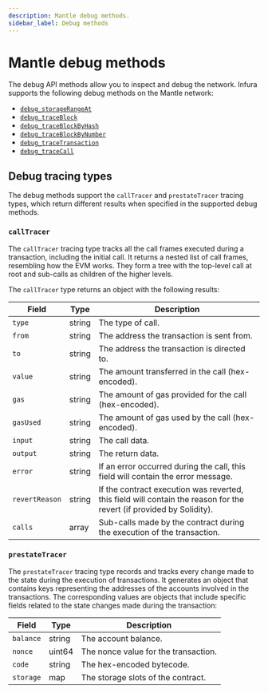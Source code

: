 ```yaml
---
description: Mantle debug methods.
sidebar_label: Debug methods
---
```


# Mantle debug methods

The debug API methods allow you to inspect and debug the network. Infura supports the following debug
methods on the Mantle network:

- [`debug_storageRangeAt`](debug_storagerangeat.md)
- [`debug_traceBlock`](debug_traceblock.md)
- [`debug_traceBlockByHash`](debug_traceblockbyhash.md)
- [`debug_traceBlockByNumber`](debug_traceblockbynumber.md)
- [`debug_traceTransaction`](debug_tracetransaction.md)
- [`debug_traceCall`](debug_tracecall.md)

## Debug tracing types

The debug methods support the `callTracer` and `prestateTracer` tracing types, which return different
results when specified in the supported debug methods.

### `callTracer`

The `callTracer` tracing type tracks all the call frames executed during a transaction, including the
initial call. It returns a nested list of call frames, resembling how the EVM works. They form a tree
with the top-level call at root and sub-calls as children of the higher levels.

The `callTracer` type returns an object with the following results:

| Field          | Type   | Description                                                                                                          |
| -------------- | ------ | -------------------------------------------------------------------------------------------------------------------- |
| `type`         | string | The type of call.                                                                                                    |
| `from`         | string | The address the transaction is sent from.                                                                            |
| `to`           | string | The address the transaction is directed to.                                                                          |
| `value`        | string | The amount transferred in the call (hex-encoded).                                                                    |
| `gas`          | string | The amount of gas provided for the call (hex-encoded).                                                               |
| `gasUsed`      | string | The amount of gas used by the call (hex-encoded).                                                                    |
| `input`        | string | The call data.                                                                                                       |
| `output`       | string | The return data.                                                                                                     |
| `error`        | string | If an error occurred during the call, this field will contain the error message.                                     |
| `revertReason` | string | If the contract execution was reverted, this field will contain the reason for the revert (if provided by Solidity). |
| `calls`        | array  | Sub-calls made by the contract during the execution of the transaction.                                              |

### `prestateTracer`

The `prestateTracer` tracing type records and tracks every change made to the state during the execution
of transactions. It generates an object that contains keys representing the addresses of the accounts
involved in the transactions. The corresponding values are objects that include specific fields related
to the state changes made during the transaction:

| Field     | Type   | Description                          |
| --------- | ------ | ------------------------------------ |
| `balance` | string | The account balance.                 |
| `nonce`   | uint64 | The nonce value for the transaction. |
| `code`    | string | The hex-encoded bytecode.            |
| `storage` | map    | The storage slots of the contract.   |
